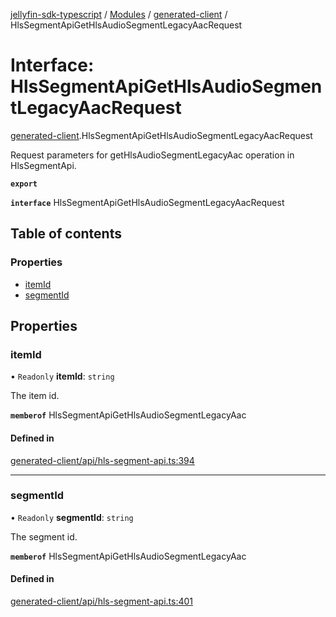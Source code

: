[jellyfin-sdk-typescript](../README.md) / [Modules](../modules.md) / [generated-client](../modules/generated_client.md) / HlsSegmentApiGetHlsAudioSegmentLegacyAacRequest

# Interface: HlsSegmentApiGetHlsAudioSegmentLegacyAacRequest

[generated-client](../modules/generated_client.md).HlsSegmentApiGetHlsAudioSegmentLegacyAacRequest

Request parameters for getHlsAudioSegmentLegacyAac operation in HlsSegmentApi.

**`export`**

**`interface`** HlsSegmentApiGetHlsAudioSegmentLegacyAacRequest

## Table of contents

### Properties

- [itemId](generated_client.HlsSegmentApiGetHlsAudioSegmentLegacyAacRequest.md#itemid)
- [segmentId](generated_client.HlsSegmentApiGetHlsAudioSegmentLegacyAacRequest.md#segmentid)

## Properties

### itemId

• `Readonly` **itemId**: `string`

The item id.

**`memberof`** HlsSegmentApiGetHlsAudioSegmentLegacyAac

#### Defined in

[generated-client/api/hls-segment-api.ts:394](https://github.com/thornbill/jellyfin-sdk-typescript/blob/0f61f16/src/generated-client/api/hls-segment-api.ts#L394)

___

### segmentId

• `Readonly` **segmentId**: `string`

The segment id.

**`memberof`** HlsSegmentApiGetHlsAudioSegmentLegacyAac

#### Defined in

[generated-client/api/hls-segment-api.ts:401](https://github.com/thornbill/jellyfin-sdk-typescript/blob/0f61f16/src/generated-client/api/hls-segment-api.ts#L401)
